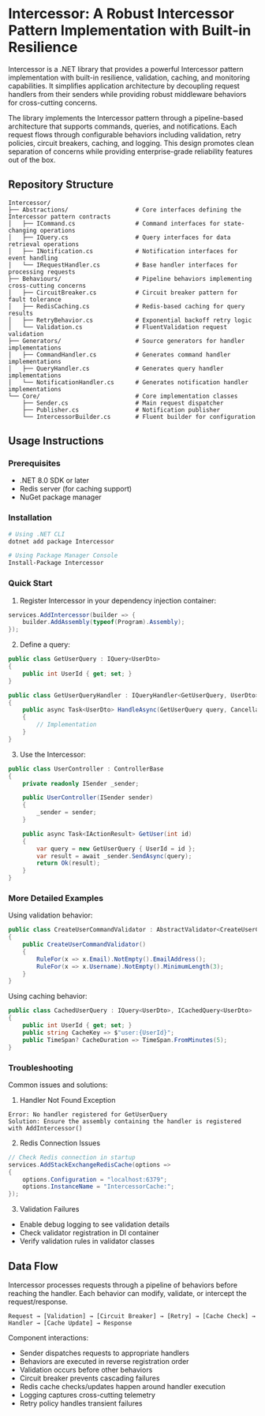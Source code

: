 # Intercessor: A Robust Intercessor Pattern Implementation with Built-in Resilience

Intercessor is a .NET library that provides a powerful Intercessor pattern implementation with built-in resilience, validation, caching, and monitoring capabilities. It simplifies application architecture by decoupling request handlers from their senders while providing robust middleware behaviors for cross-cutting concerns.

The library implements the Intercessor pattern through a pipeline-based architecture that supports commands, queries, and notifications. Each request flows through configurable behaviors including validation, retry policies, circuit breakers, caching, and logging. This design promotes clean separation of concerns while providing enterprise-grade reliability features out of the box.

## Repository Structure
```
Intercessor/
├── Abstractions/                   # Core interfaces defining the Intercessor pattern contracts
│   ├── ICommand.cs                 # Command interfaces for state-changing operations
│   ├── IQuery.cs                   # Query interfaces for data retrieval operations
│   ├── INotification.cs            # Notification interfaces for event handling
│   └── IRequestHandler.cs          # Base handler interfaces for processing requests
├── Behaviours/                     # Pipeline behaviors implementing cross-cutting concerns
│   ├── CircuitBreaker.cs           # Circuit breaker pattern for fault tolerance
│   ├── RedisCaching.cs             # Redis-based caching for query results
│   ├── RetryBehavior.cs            # Exponential backoff retry logic
│   └── Validation.cs               # FluentValidation request validation
├── Generators/                     # Source generators for handler implementations
│   ├── CommandHandler.cs           # Generates command handler implementations
│   ├── QueryHandler.cs             # Generates query handler implementations
│   └── NotificationHandler.cs      # Generates notification handler implementations
└── Core/                           # Core implementation classes
    ├── Sender.cs                   # Main request dispatcher
    ├── Publisher.cs                # Notification publisher
    └── IntercessorBuilder.cs       # Fluent builder for configuration
```

## Usage Instructions
### Prerequisites
- .NET 8.0 SDK or later
- Redis server (for caching support)
- NuGet package manager

### Installation

```bash
# Using .NET CLI
dotnet add package Intercessor

# Using Package Manager Console
Install-Package Intercessor
```

### Quick Start

1. Register Intercessor in your dependency injection container:

```csharp
services.AddIntercessor(builder => {
    builder.AddAssembly(typeof(Program).Assembly);
});
```

2. Define a query:

```csharp
public class GetUserQuery : IQuery<UserDto>
{
    public int UserId { get; set; }
}

public class GetUserQueryHandler : IQueryHandler<GetUserQuery, UserDto>
{
    public async Task<UserDto> HandleAsync(GetUserQuery query, CancellationToken cancellationToken)
    {
        // Implementation
    }
}
```

3. Use the Intercessor:

```csharp
public class UserController : ControllerBase
{
    private readonly ISender _sender;

    public UserController(ISender sender)
    {
        _sender = sender;
    }

    public async Task<IActionResult> GetUser(int id)
    {
        var query = new GetUserQuery { UserId = id };
        var result = await _sender.SendAsync(query);
        return Ok(result);
    }
}
```

### More Detailed Examples

Using validation behavior:

```csharp
public class CreateUserCommandValidator : AbstractValidator<CreateUserCommand>
{
    public CreateUserCommandValidator()
    {
        RuleFor(x => x.Email).NotEmpty().EmailAddress();
        RuleFor(x => x.Username).NotEmpty().MinimumLength(3);
    }
}
```

Using caching behavior:

```csharp
public class CachedUserQuery : IQuery<UserDto>, ICachedQuery<UserDto>
{
    public int UserId { get; set; }
    public string CacheKey => $"user:{UserId}";
    public TimeSpan? CacheDuration => TimeSpan.FromMinutes(5);
}
```

### Troubleshooting

Common issues and solutions:

1. Handler Not Found Exception
```
Error: No handler registered for GetUserQuery
Solution: Ensure the assembly containing the handler is registered with AddIntercessor()
```

2. Redis Connection Issues
```csharp
// Check Redis connection in startup
services.AddStackExchangeRedisCache(options =>
{
    options.Configuration = "localhost:6379";
    options.InstanceName = "IntercessorCache:";
});
```

3. Validation Failures
- Enable debug logging to see validation details
- Check validator registration in DI container
- Verify validation rules in validator classes

## Data Flow

Intercessor processes requests through a pipeline of behaviors before reaching the handler. Each behavior can modify, validate, or intercept the request/response.

```ascii
Request → [Validation] → [Circuit Breaker] → [Retry] → [Cache Check] → Handler → [Cache Update] → Response
```

Component interactions:
- Sender dispatches requests to appropriate handlers
- Behaviors are executed in reverse registration order
- Validation occurs before other behaviors
- Circuit breaker prevents cascading failures
- Redis cache checks/updates happen around handler execution
- Logging captures cross-cutting telemetry
- Retry policy handles transient failures